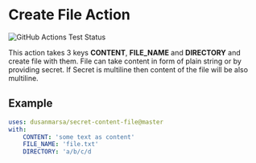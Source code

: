 # Create File Action

<img 
    alt="GitHub Actions Test Status" 
    src="https://github.com/dusanmarsa/secret-content-file/actions/workflows/test.yml/badge.svg?branch=master"
/>

This action takes 3 keys **CONTENT**, **FILE_NAME** and **DIRECTORY** and create file with them. 
File can take content in form of plain string or by providing secret. 
If Secret is multiline then content of the file will be also multiline.

## Example

```yaml
uses: dusanmarsa/secret-content-file@master
with:
    CONTENT: 'some text as content'
    FILE_NAME: 'file.txt'
    DIRECTORY: 'a/b/c/d
```